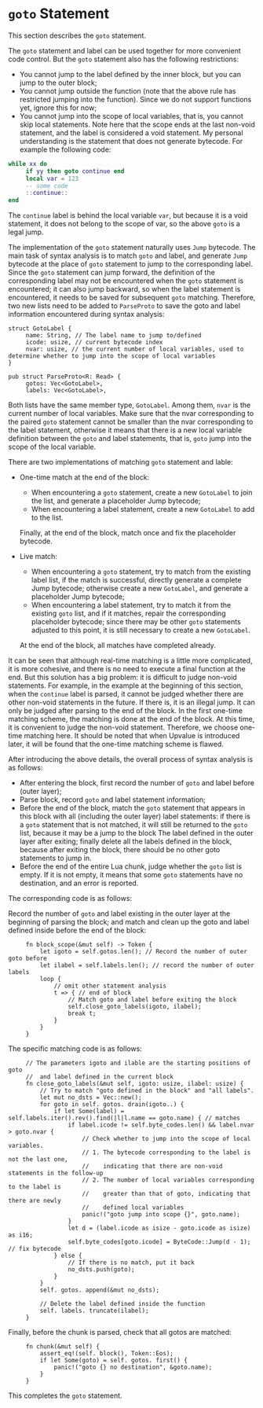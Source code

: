 # `goto` Statement

This section describes the `goto` statement.

The `goto` statement and label can be used together for more convenient code control. But the `goto` statement also has the following restrictions:

- You cannot jump to the label defined by the inner block, but you can jump to the outer block;
- You cannot jump outside the function (note that the above rule has restricted jumping into the function). Since we do not support functions yet, ignore this for now;
- You cannot jump into the scope of local variables, that is, you cannot skip local statements. Note here that the scope ends at the last non-void statement, and the label is considered a void statement. My personal understanding is the statement that does not generate bytecode. For example the following code:

```lua
while xx do
     if yy then goto continue end
     local var = 123
     -- some code
     ::continue::
end
```

The `continue` label is behind the local variable `var`, but because it is a void statement, it does not belong to the scope of var, so the above `goto` is a legal jump.

The implementation of the `goto` statement naturally uses `Jump` bytecode. The main task of syntax analysis is to match `goto` and label, and generate `Jump` bytecode at the place of `goto` statement to jump to the corresponding label. Since the `goto` statement can jump forward, the definition of the corresponding label may not be encountered when the `goto` statement is encountered; it can also jump backward, so when the label statement is encountered, it needs to be saved for subsequent `goto` matching. Therefore, two new lists need to be added to `ParseProto` to save the goto and label information encountered during syntax analysis:

```rust, ignore
struct GotoLabel {
     name: String, // The label name to jump to/defined
     icode: usize, // current bytecode index
     nvar: usize, // the current number of local variables, used to determine whether to jump into the scope of local variables
}

pub struct ParseProto<R: Read> {
     gotos: Vec<GotoLabel>,
     labels: Vec<GotoLabel>,
```

Both lists have the same member type, `GotoLabel`. Among them, `nvar` is the current number of local variables. Make sure that the nvar corresponding to the paired `goto` statement cannot be smaller than the nvar corresponding to the label statement, otherwise it means that there is a new local variable definition between the `goto` and label statements, that is, `goto` jump into the scope of the local variable.

There are two implementations of matching `goto` statement and lable:

- One-time match at the end of the block:
   - When encountering a `goto` statement, create a new `GotoLabel` to join the list, and generate a placeholder Jump bytecode;
   - When encountering a label statement, create a new `GotoLabel` to add to the list.
  
   Finally, at the end of the block, match once and fix the placeholder bytecode.

- Live match:
   - When encountering a `goto` statement, try to match from the existing label list, if the match is successful, directly generate a complete Jump bytecode; otherwise create a new `GotoLabel`, and generate a placeholder Jump bytecode;
   - When encountering a label statement, try to match it from the existing `goto` list, and if it matches, repair the corresponding placeholder bytecode; since there may be other `goto` statements adjusted to this point, it is still necessary to create a new `GotoLabel`.

   At the end of the block, all matches have completed already.

It can be seen that although real-time matching is a little more complicated, it is more cohesive, and there is no need to execute a final function at the end. But this solution has a big problem: it is difficult to judge non-void statements. For example, in the example at the beginning of this section, when the `continue` label is parsed, it cannot be judged whether there are other non-void statements in the future. If there is, it is an illegal jump. It can only be judged after parsing to the end of the block. In the first one-time matching scheme, the matching is done at the end of the block. At this time, it is convenient to judge the non-void statement. Therefore, we choose one-time matching here. It should be noted that when Upvalue is introduced later, it will be found that the one-time matching scheme is flawed.

After introducing the above details, the overall process of syntax analysis is as follows:

- After entering the block, first record the number of `goto` and label before (outer layer);
- Parse block, record `goto` and label statement information;
- Before the end of the block, match the `goto` statement that appears in this block with all (including the outer layer) label statements: if there is a `goto` statement that is not matched, it will still be returned to the `goto` list, because it may be a jump to the block The label defined in the outer layer after exiting; finally delete all the labels defined in the block, because after exiting the block, there should be no other goto statements to jump in.
- Before the end of the entire Lua chunk, judge whether the `goto` list is empty. If it is not empty, it means that some `goto` statements have no destination, and an error is reported.

The corresponding code is as follows:

Record the number of `goto` and label existing in the outer layer at the beginning of parsing the block; and match and clean up the goto and label defined inside before the end of the block:

```rust, ignore
     fn block_scope(&mut self) -> Token {
         let igoto = self.gotos.len(); // Record the number of outer goto before
         let ilabel = self.labels.len(); // record the number of outer labels
         loop {
             // omit other statement analysis
             t => { // end of block
                 // Match goto and label before exiting the block
                 self.close_goto_labels(igoto, ilabel);
                 break t;
             }
         }
     }
```

The specific matching code is as follows:

```rust, ignore
     // The parameters igoto and ilable are the starting positions of goto
     //  and label defined in the current block
     fn close_goto_labels(&mut self, igoto: usize, ilabel: usize) {
         // Try to match "goto defined in the block" and "all labels".
         let mut no_dsts = Vec::new();
         for goto in self. gotos. drain(igoto..) {
             if let Some(label) = self.labels.iter().rev().find(|l|l.name == goto.name) { // matches
                 if label.icode != self.byte_codes.len() && label.nvar > goto.nvar {
                     // Check whether to jump into the scope of local variables.
                     // 1. The bytecode corresponding to the label is not the last one,
                     //    indicating that there are non-void statements in the follow-up
                     // 2. The number of local variables corresponding to the label is
                     //    greater than that of goto, indicating that there are newly
                     //    defined local variables
                     panic!("goto jump into scope {}", goto.name);
                 }
                 let d = (label.icode as isize - goto.icode as isize) as i16;
                 self.byte_codes[goto.icode] = ByteCode::Jump(d - 1); // fix bytecode
             } else {
                 // If there is no match, put it back
                 no_dsts.push(goto);
             }
         }
         self. gotos. append(&mut no_dsts);

         // Delete the label defined inside the function
         self. labels. truncate(ilabel);
     }
```

Finally, before the chunk is parsed, check that all gotos are matched:

```rust, ignore
     fn chunk(&mut self) {
         assert_eq!(self. block(), Token::Eos);
         if let Some(goto) = self. gotos. first() {
             panic!("goto {} no destination", &goto.name);
         }
     }
```

This completes the `goto` statement.
